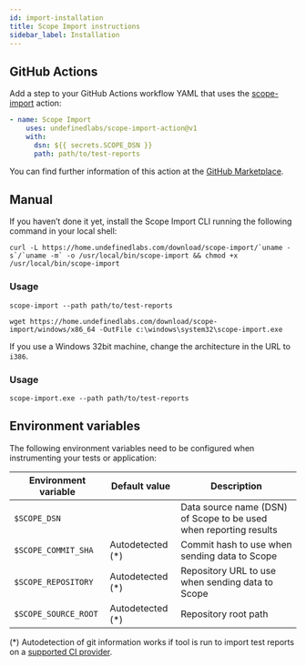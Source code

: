 ```yaml
---
id: import-installation
title: Scope Import instructions
sidebar_label: Installation
---
```


## GitHub Actions

Add a step to your GitHub Actions workflow YAML that uses the [scope-import](https://github.com/marketplace/actions/scope-import) action:

```yaml
- name: Scope Import
    uses: undefinedlabs/scope-import-action@v1
    with:
      dsn: ${{ secrets.SCOPE_DSN }}
      path: path/to/test-reports
```

You can find further information of this action at the [GitHub Marketplace](https://github.com/marketplace/actions/scope-import).

## Manual

If you haven’t done it yet, install the Scope Import CLI running the following command in your local shell:

<!--DOCUSAURUS_CODE_TABS-->

<!--Linux/MacOS-->

```
curl -L https://home.undefinedlabs.com/download/scope-import/`uname -s`/`uname -m` -o /usr/local/bin/scope-import && chmod +x /usr/local/bin/scope-import
```

### Usage

```
scope-import --path path/to/test-reports
```

<!--Windows-->

```
wget https://home.undefinedlabs.com/download/scope-import/windows/x86_64 -OutFile c:\windows\system32\scope-import.exe
```

If you use a Windows 32bit machine, change the architecture in the URL to `i386`.

### Usage

```
scope-import.exe --path path/to/test-reports
```

<!--END_DOCUSAURUS_CODE_TABS-->

## Environment variables

The following environment variables need to be configured when instrumenting your tests or application:

| Environment variable | Default value     | Description                                                       |
| -------------------- | ----------------- | ----------------------------------------------------------------- |
| `$SCOPE_DSN`         |                   | Data source name (DSN) of Scope to be used when reporting results |
| `$SCOPE_COMMIT_SHA`  | Autodetected (\*) | Commit hash to use when sending data to Scope                     |
| `$SCOPE_REPOSITORY`  | Autodetected (\*) | Repository URL to use when sending data to Scope                  |
| `$SCOPE_SOURCE_ROOT` | Autodetected (\*) | Repository root path                                              |

(\*) Autodetection of git information works if tool is run to import test reports on a [supported CI provider](import-compatibility.md#ci-providers).
